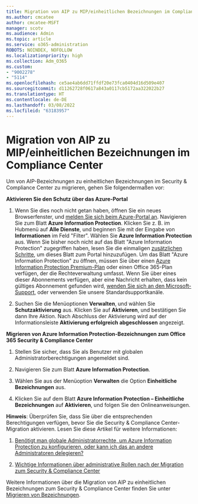```yaml
---
title: Migration von AIP zu MIP/einheitlichen Bezeichnungen im Compliance Center
ms.author: cmcatee
author: cmcatee-MSFT
manager: scotv
ms.audience: Admin
ms.topic: article
ms.service: o365-administration
ROBOTS: NOINDEX, NOFOLLOW
ms.localizationpriority: high
ms.collection: Adm_O365
ms.custom:
- "9002278"
- "5114"
ms.openlocfilehash: ce5ae4ab6dd71ffdf20e73fca0404d16d509e407
ms.sourcegitcommit: d11262728f0617a843a0117cb5172aa322022b27
ms.translationtype: HT
ms.contentlocale: de-DE
ms.lasthandoff: 03/08/2022
ms.locfileid: "63183957"
---
```

# <a name="migration-from-aip-to-mipunified-labeling-in-the-compliance-center"></a>Migration von AIP zu MIP/einheitlichen Bezeichnungen im Compliance Center

Um von AIP-Bezeichnungen zu einheitlichen Bezeichnungen im Security & Compliance Center zu migrieren, gehen Sie folgendermaßen vor:

**Aktivieren Sie den Schutz über das Azure-Portal**

1. Wenn Sie dies noch nicht getan haben, öffnen Sie ein neues Browserfenster, und [melden Sie sich beim Azure-Portal an](https://docs.microsoft.com/azure/information-protection/deploy-use/configure-policy#signing-in-to-the-azure-portal). Navigieren Sie zum Blatt **Azure Information Protection**. Klicken Sie z. B. im Hubmenü auf **Alle Dienste**, und beginnen Sie mit der Eingabe von **Informationen** im Feld "Filter". Wählen Sie **Azure Information Protection** aus. Wenn Sie bisher noch nicht auf das Blatt "Azure Information Protection" zugegriffen haben, lesen Sie die einmaligen [zusätzlichen Schritte](https://docs.microsoft.com/azure/information-protection/deploy-use/configure-policy#to-access-the-azure-information-protection-blade-for-the-first-time), um dieses Blatt zum Portal hinzuzufügen. Um das Blatt "Azure Information Protection" zu öffnen, müssen Sie über einen [Azure Information Protection Premium-Plan](https://www.microsoft.com/cloud-platform/azure-information-protection-pricing) oder einen Office 365-Plan verfügen, der die Rechteverwaltung umfasst. Wenn Sie über eines dieser Abonnements verfügen, aber eine Nachricht erhalten, dass kein gültiges Abonnement gefunden wird, [wenden Sie sich an den Microsoft-Support](https://docs.microsoft.com/azure/information-protection/get-started/information-support#to-contact-microsoft-support), oder verwenden Sie unsere Standardsupportkanäle.

2. Suchen Sie die Menüoptionen **Verwalten**, und wählen Sie **Schutzaktivierung** aus. Klicken Sie auf **Aktivieren**, und bestätigen Sie dann Ihre Aktion. Nach Abschluss der Aktivierung wird auf der Informationsleiste **Aktivierung erfolgreich abgeschlossen** angezeigt.

**Migrieren von Azure Information Protection-Bezeichnungen zum Office 365 Security & Compliance Center**

1. Stellen Sie sicher, dass Sie als Benutzer mit globalen Administratorberechtigungen angemeldet sind.

2. Navigieren Sie zum Blatt **Azure Information Protection**.

3. Wählen Sie aus der Menüoption **Verwalten** die Option **Einheitliche Bezeichnungen** aus.

4. Klicken Sie auf dem Blatt **Azure Information Protection – Einheitliche Bezeichnungen** auf **Aktivieren**, und folgen Sie den Onlineanweisungen.

**Hinweis**: Überprüfen Sie, dass Sie über die entsprechenden Berechtigungen verfügen, bevor Sie die Security & Compliance Center-Migration aktivieren. Lesen Sie diese Artikel für weitere Informationen:

1. [Benötigt man globale Administratorrechte, um Azure Information Protection zu konfigurieren, oder kann ich das an andere Administratoren delegieren?](https://docs.microsoft.com/azure/information-protection/faqs#do-you-need-to-be-a-global-admin-to-configure-azure-information-protection-or-can-i-delegate-to-other-administrators)

2. [Wichtige Informationen über administrative Rollen nach der Migration zum Security & Compliance Center](https://docs.microsoft.com/azure/information-protection/configure-policy-migrate-labels#important-information-about-administrative-roles)

Weitere Informationen über die Migration von AIP zu einheitlichen Bezeichnungen zum Security & Compliance Center finden Sie unter [Migrieren von Bezeichnungen](https://docs.microsoft.com/azure/information-protection/configure-policy-migrate-labels).
